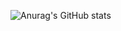 ![Anurag's GitHub stats](https://github-readme-stats.vercel.app/api?username=ZiyangQian&show_icons=true&theme=radical)

